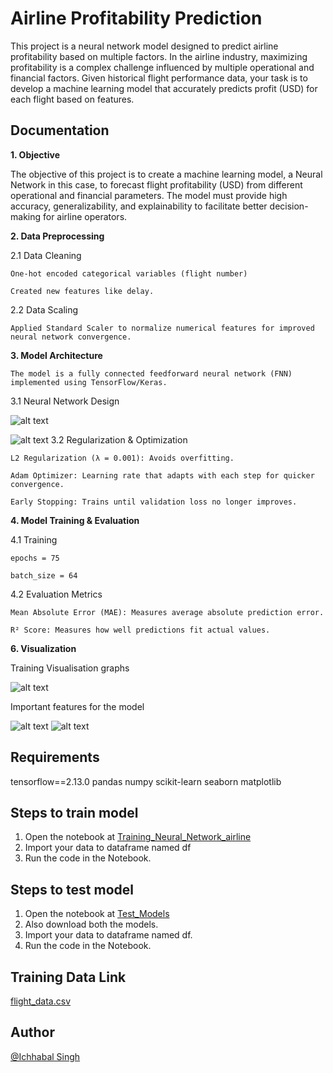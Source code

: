 # Airline Profitability Prediction
This project is a neural network model designed to predict airline profitability based on multiple factors.
In the airline industry, maximizing profitability is a complex challenge influenced by multiple operational and financial factors. Given historical flight performance data, your task is to develop a machine learning model that accurately predicts profit (USD) for each flight based on features.

## Documentation
**1. Objective**

The objective of this project is to create a machine learning model, a Neural Network in this case, to forecast flight profitability (USD) from different operational and financial parameters. The model must provide high accuracy, generalizability, and explainability to facilitate better decision-making for airline operators.

**2. Data Preprocessing**

2.1 Data Cleaning

    One-hot encoded categorical variables (flight number)

    Created new features like delay.

2.2 Data Scaling

    Applied Standard Scaler to normalize numerical features for improved neural network convergence.

**3. Model Architecture**

    The model is a fully connected feedforward neural network (FNN) implemented using TensorFlow/Keras.

3.1 Neural Network Design

![alt text](https://github.com/CodeRulerNo1/AirlineNeuralNetwork/blob/main/NN%20(2).png)
     
![alt text](https://github.com/CodeRulerNo1//AirlineNeuralNetwork/blob/main/model_architecture.png?raw=true)
3.2 Regularization & Optimization

    L2 Regularization (λ = 0.001): Avoids overfitting.

    Adam Optimizer: Learning rate that adapts with each step for quicker convergence.

    Early Stopping: Trains until validation loss no longer improves.
**4. Model Training & Evaluation**

4.1 Training
    
    epochs = 75 

    batch_size = 64

4.2 Evaluation Metrics

    Mean Absolute Error (MAE): Measures average absolute prediction error.

    R² Score: Measures how well predictions fit actual values.

**6. Visualization**

Training Visualisation graphs

![alt text](https://github.com/CodeRulerNo1//AirlineNeuralNetwork/blob/main/Training.png?raw=true)

Important features for the model

![alt text](https://github.com/CodeRulerNo1//AirlineNeuralNetwork/blob/main/Important_features.png?raw=true)
![alt text](https://github.com/CodeRulerNo1//AirlineNeuralNetwork/blob/main/important_features2.png?raw=true)

## Requirements

tensorflow==2.13.0
pandas
numpy
scikit-learn
seaborn
matplotlib

## Steps to train model
1. Open the notebook at [Training_Neural_Network_airline](https://github.com/CodeRulerNo1/AirlineNeuralNetwork/blob/main/Models%20and%20Notebooks/Training_Neural_Network_airline.ipynb)
2. Import your data to dataframe named df
3. Run the code in the Notebook.

## Steps to test model
1. Open the notebook at [Test_Models](https://github.com/CodeRulerNo1/AirlineNeuralNetwork/blob/main/Models%20and%20Notebooks/Test_Models.ipynb)
2. Also download both the models.
3. Import your data to dataframe named df.
4. Run the code in the Notebook.
   
## Training Data Link

[flight_data.csv](https://docs.google.com/spreadsheets/d/1eALZhnY5bEJ4uCi9BCjN2fpx8jRIzwWo/edit?usp=sharing&ouid=109976760607215104976&rtpof=true&sd=true)
## Author

[@Ichhabal Singh](https://www.github.com/CodeRulerNo1)
